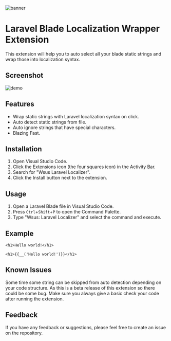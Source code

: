 ![banner](https://github.com/user-attachments/assets/d0cc825f-f2aa-419e-bfab-0d72f031d9a1)

# Laravel Blade Localization Wrapper Extension

This extension will help you to auto select all your blade static strings and wrap those into localization syntax.

## Screenshot

![demo](https://github.com/shakilahmed0369/Wsus-Localizer-Vs-Code-Extension/assets/51516043/da98842a-d832-447a-9513-968c4589b89e)

## Features

* Wrap static strings with Laravel localization syntax on click.
* Auto detect static strings from file.
* Auto ignore strings that have special characters.
* Blazing Fast.

## Installation

1. Open Visual Studio Code.
2. Click the Extensions icon (the four squares icon) in the Activity Bar.
3. Search for "Wsus Laravel Localizer".
4. Click the Install button next to the extension.

## Usage

1. Open a Laravel Blade file in Visual Studio Code.
4. Press `Ctrl`+`Shift`+`P` to open the Command Palette.
5. Type "Wsus: Laravel Localizer" and select the command and execute.

## Example

```blade
<h1>Hello world!</h1>

<h1>{{__('Hello world!')}}</h1>
```

## Known Issues

Some time some string can be skipped from auto detection depending on your
code structure. 
As this is a beta release of this extension so there could be some bug. Make sure you always give a basic check your code after running the extension.

## Feedback
If you have any feedback or suggestions, please feel free to create an issue on the repository.
